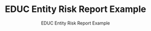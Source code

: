 ---
layout: resources-landing
title: "EDUC Entity Risk Report Example"
subtitle: "EDUC Entity Risk Report Example"
filters: federal-financial-assistance uniform-guidance:-2-cfr-200 training
doc-link: ../assets/files/Panel1_EDUC-Entity-Risk-Report-Example.pdf
---